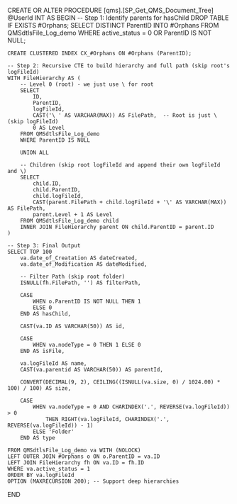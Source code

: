 CREATE OR ALTER PROCEDURE [qms].[SP_Get_QMS_Document_Tree] 
@UserId INT
AS
BEGIN
    -- Step 1: Identify parents for hasChild
    DROP TABLE IF EXISTS #Orphans;
    SELECT DISTINCT ParentID 
    INTO #Orphans 
    FROM QMSdtlsFile_Log_demo 
    WHERE active_status = 0 OR ParentID IS NOT NULL;

    CREATE CLUSTERED INDEX CX_#Orphans ON #Orphans (ParentID);

    -- Step 2: Recursive CTE to build hierarchy and full path (skip root's logFileId)
    WITH FileHierarchy AS (
        -- Level 0 (root) - we just use \ for root
        SELECT 
            ID,
            ParentID,
            logFileId,
            CAST('\ ' AS VARCHAR(MAX)) AS FilePath,  -- Root is just \ (skip logFileId)
            0 AS Level
        FROM QMSdtlsFile_Log_demo
        WHERE ParentID IS NULL

        UNION ALL

        -- Children (skip root logFileId and append their own logFileId and \)
        SELECT 
            child.ID,
            child.ParentID,
            child.logFileId,
            CAST(parent.FilePath + child.logFileId + '\' AS VARCHAR(MAX)) AS FilePath,
            parent.Level + 1 AS Level
        FROM QMSdtlsFile_Log_demo child
        INNER JOIN FileHierarchy parent ON child.ParentID = parent.ID
    )

    -- Step 3: Final Output
    SELECT TOP 100 
        va.date_of_Creatation AS dateCreated,
        va.date_of_Modification AS dateModified,

        -- Filter Path (skip root folder)
        ISNULL(fh.FilePath, '') AS filterPath,

        CASE 
            WHEN o.ParentID IS NOT NULL THEN 1
            ELSE 0
        END AS hasChild,

        CAST(va.ID AS VARCHAR(50)) AS id,

        CASE 
            WHEN va.nodeType = 0 THEN 1 ELSE 0
        END AS isFile,

        va.logFileId AS name,
        CAST(va.parentid AS VARCHAR(50)) AS parentId,

        CONVERT(DECIMAL(9, 2), CEILING((ISNULL(va.size, 0) / 1024.00) * 100) / 100) AS size,

        CASE 
            WHEN va.nodeType = 0 AND CHARINDEX('.', REVERSE(va.logFileId)) > 0
                THEN RIGHT(va.logFileId, CHARINDEX('.', REVERSE(va.logFileId)) - 1)
            ELSE 'Folder'
        END AS type

    FROM QMSdtlsFile_Log_demo va WITH (NOLOCK)
    LEFT OUTER JOIN #Orphans o ON o.ParentID = va.ID
    LEFT JOIN FileHierarchy fh ON va.ID = fh.ID
    WHERE va.active_status = 1
    ORDER BY va.logFileId
    OPTION (MAXRECURSION 200); -- Support deep hierarchies
END